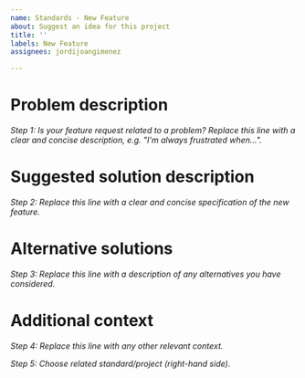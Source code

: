 ```yaml
---
name: Standards - New Feature
about: Suggest an idea for this project
title: ''
labels: New Feature
assignees: jordijoangimenez

---
```


# Problem description
_Step 1: Is your feature request related to a problem? Replace this line with a clear and concise description, e.g. "I'm always frustrated when..."._

# Suggested solution description
_Step 2: Replace this line with a clear and concise specification of the new feature._

# Alternative solutions
_Step 3: Replace this line with a description of any alternatives you have considered._

# Additional context
_Step 4: Replace this line with any other relevant context._

_Step 5: Choose related standard/project (right-hand side)._
